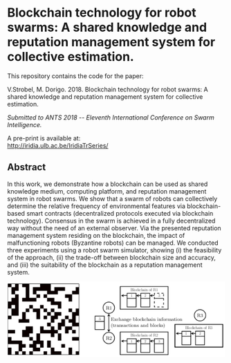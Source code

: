 # Blockchain technology for robot swarms: A shared knowledge and reputation management system for collective estimation.

This repository contains the code for the paper:

V.Strobel, M. Dorigo. 2018. Blockchain technology for robot swarms: A shared knowledge and reputation management system for collective estimation.

*Submitted to ANTS 2018 -- Eleventh International Conference on Swarm Intelligence.*

A pre-print is available at:  
http://iridia.ulb.ac.be/IridiaTrSeries/

## Abstract

In this work, we demonstrate how a blockchain can be used as shared
knowledge medium, computing platform, and reputation management system
in robot swarms. We show that a swarm of robots can collectively
determine the relative frequency of environmental features via
blockchain-based smart contracts (decentralized protocols executed via
blockchain technology). Consensus in the swarm is achieved in a fully
decentralized way without the need of an external observer. Via the
presented reputation management system residing on the blockchain, the
impact of malfunctioning robots (Byzantine robots) can be managed. We
conducted three experiments using a robot swarm simulator, showing (i)
the feasibility of the approach, (ii) the trade-off between blockchain
size and accuracy, and (iii) the suitability of the blockchain as a
reputation management system.

<p align="center"> <img
src="https://github.com/Pold87/blockchain-collective-estimation-robot-swarms/blob/master/img/overview.png"
alt="Overview of the approach"/> </p>